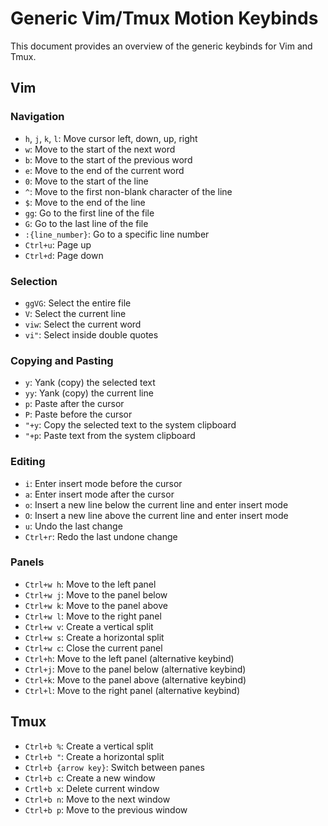 # Generic Vim/Tmux Motion Keybinds

This document provides an overview of the generic keybinds for Vim and Tmux.

## Vim

### Navigation

-   `h`, `j`, `k`, `l`: Move cursor left, down, up, right
-   `w`: Move to the start of the next word
-   `b`: Move to the start of the previous word
-   `e`: Move to the end of the current word
-   `0`: Move to the start of the line
-   `^`: Move to the first non-blank character of the line
-   `$`: Move to the end of the line
-   `gg`: Go to the first line of the file
-   `G`: Go to the last line of the file
-   `:{line_number}`: Go to a specific line number
-   `Ctrl+u`: Page up
-   `Ctrl+d`: Page down

### Selection

-   `ggVG`: Select the entire file
-   `V`: Select the current line
-   `viw`: Select the current word
-   `vi"`: Select inside double quotes

### Copying and Pasting

-   `y`: Yank (copy) the selected text
-   `yy`: Yank (copy) the current line
-   `p`: Paste after the cursor
-   `P`: Paste before the cursor
-   `"+y`: Copy the selected text to the system clipboard
-   `"+p`: Paste text from the system clipboard

### Editing

-   `i`: Enter insert mode before the cursor
-   `a`: Enter insert mode after the cursor
-   `o`: Insert a new line below the current line and enter insert mode
-   `O`: Insert a new line above the current line and enter insert mode
-   `u`: Undo the last change
-   `Ctrl+r`: Redo the last undone change

### Panels

-   `Ctrl+w h`: Move to the left panel
-   `Ctrl+w j`: Move to the panel below
-   `Ctrl+w k`: Move to the panel above
-   `Ctrl+w l`: Move to the right panel
-   `Ctrl+w v`: Create a vertical split
-   `Ctrl+w s`: Create a horizontal split
-   `Ctrl+w c`: Close the current panel
-   `Ctrl+h`: Move to the left panel (alternative keybind)
-   `Ctrl+j`: Move to the panel below (alternative keybind)
-   `Ctrl+k`: Move to the panel above (alternative keybind)
-   `Ctrl+l`: Move to the right panel (alternative keybind)

## Tmux

-   `Ctrl+b %`: Create a vertical split
-   `Ctrl+b "`: Create a horizontal split
-   `Ctrl+b {arrow key}`: Switch between panes
-   `Ctrl+b c`: Create a new window
-   `Crtl+b x`: Delete current window
-   `Ctrl+b n`: Move to the next window
-   `Ctrl+b p`: Move to the previous window
